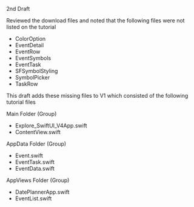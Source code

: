 2nd Draft

Reviewed the download files and noted that the following files were not listed on the tutorial
* ColorOption
* EventDetail
* EventRow
* EventSymbols
* EventTask
* SFSymbolStyling
* SymbolPicker
* TaskRow

This draft adds these missing files to V1 which consisted of the following tutorial files

Main Folder (Group)
* Explore_SwiftUI_V4App.swift
* ContentView.swift

AppData Folder (Group)
* Event.swift
* EventTask.swift
* EventData.swift

AppViews Folder (Group)
* DatePlannerApp.swift
* EventList.swift

